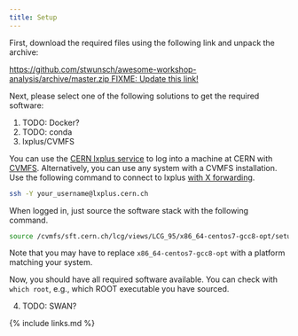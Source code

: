```yaml
---
title: Setup
---
```


First, download the required files using the following link and unpack the archive:

[https://github.com/stwunsch/awesome-workshop-analysis/archive/master.zip FIXME: Update this link!](https://github.com/stwunsch/awesome-workshop-analysis/archive/master.zip)

Next, please select one of the following solutions to get the required software:

1. TODO: Docker?
2. TODO: conda
3. lxplus/CVMFS

You can use the [CERN lxplus service](http://information-technology.web.cern.ch/services/lxplus-service) to log into a machine at CERN with [CVMFS](https://cernvm.cern.ch/portal/filesystem). Alternatively, you can use any system with a CVMFS installation. Use the following command to connect to lxplus [with X forwarding](https://unix.stackexchange.com/questions/12755/how-to-forward-x-over-ssh-to-run-graphics-applications-remotely).

```bash
ssh -Y your_username@lxplus.cern.ch
```

When logged in, just source the software stack with the following command.

```bash
source /cvmfs/sft.cern.ch/lcg/views/LCG_95/x86_64-centos7-gcc8-opt/setup.sh
```

Note that you may have to replace `x86_64-centos7-gcc8-opt` with a platform matching your system.

Now, you should have all required software available. You can check with `which root`, e.g., which ROOT executable you have sourced.

4. TODO: SWAN?

{% include links.md %}
